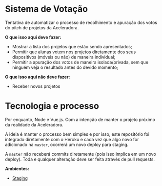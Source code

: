 # Sistema de Votação

Tentativa de automatizar o processo de recolhimento e apuração dos votos do pitch de projetos da Aceleradora.

__O que isso aqui deve fazer:__

- Mostrar a lista dos projetos que estão sendo apresentados;
- Permitir que alunas votem nos projetos diretamente dos seus dispositivos (móveis ou não) de maneira individual;
- Permitir a apuração dos votos de maneira isolada/privada, sem que ninguém veja o resultado antes do devido momento;

__O que isso aqui não deve fazer:__

- Receber novos projetos


# Tecnologia e processo

Por enquanto, Node e Vue.js. Com a intenção de manter o projeto próximo da realidade da Aceleradora.

A ideia é manter o processo bem simples e por isso, este repositório foi integrado diretamente com o Heroku e cada vez que algo novo for adicionado na `master`, ocorrerá um novo deploy para staging. 

A `master` não receberá commits diretamente (pois isso implica em um novo deploy). Toda e qualquer alteração deve ser feita através de pull requests.


__Ambientes:__

- [Staging](http://votacao-aceleradora.herokuapp.com/)
